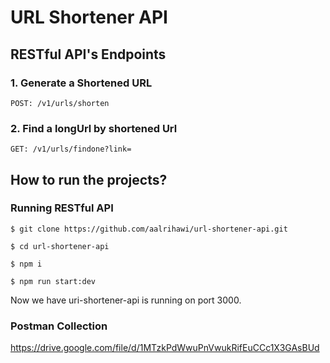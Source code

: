 # URL Shortener API

## RESTful API's Endpoints
### 1. Generate a Shortened URL
```
POST: /v1/urls/shorten
```

### 2. Find a longUrl by shortened Url
```
GET: /v1/urls/findone?link=
```

## How to run the projects?

### Running RESTful API
```
$ git clone https://github.com/aalrihawi/url-shortener-api.git
```
```
$ cd url-shortener-api
```
```
$ npm i 
```
```
$ npm run start:dev
```

Now we have uri-shortener-api is running on port 3000.

### Postman Collection
https://drive.google.com/file/d/1MTzkPdWwuPnVwukRifEuCCc1X3GAsBUd